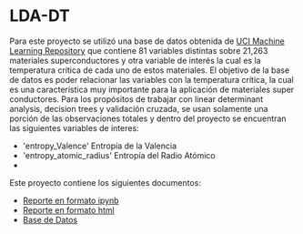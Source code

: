 # LDA-DT
Para este proyecto se utilizó una base de datos obtenida de [UCI Machine Learning Repository](https://archive.ics.uci.edu/dataset/464/superconductivty+data) que contiene 81 variables distintas sobre 21,263 materiales superconductores y otra variable de interés la cual es la temperatura crítica de cada uno de estos materiales. El objetivo de la base de datos es poder relacionar las variables con la temperatura crítica, la cual es una característica muy importante para la aplicación de materiales super conductores. Para los propósitos de trabajar con linear determinant analysis, decision trees y validación cruzada, se usan solamente una porción de las observaciones totales y dentro del proyecto se encuentran las siguientes variables de interes:

- 'entropy_Valence' Entropía de la Valencia
- 'entropy_atomic_radius' Entropía del Radio Atómico
- 
Este proyecto contiene los siguientes documentos:

- [Reporte en formato ipynb]()
- [Reporte en formato html]()
- [Base de Datos](train.csv)
